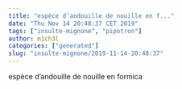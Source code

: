 ```yaml
---
title: "espèce d’andouille de nouille en f..."
date: "Thu Nov 14 20:48:37 CET 2019"
tags: ["insulte-mignone", "pipotron"]
author: m1ch3l
categories: ["generated"]
slug: "insulte-mignone/2019-11-14-20:48:37"
---
```


espèce d’andouille de nouille en formica
